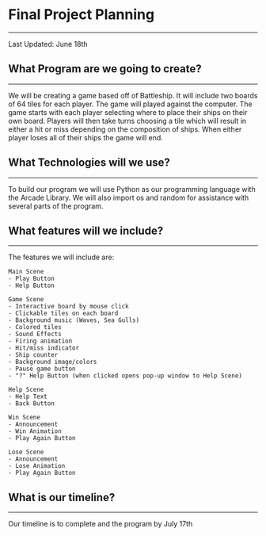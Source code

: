 # Final Project Planning
---
Last Updated: June 18th
## What Program are we going to create?
---
We will be creating a game based off of Battleship. It will include two boards of 64 tiles for each player. The game will played against the computer. The game starts with each player selecting where to place their ships on their own board. Players will then take turns choosing a tile which will result in either a hit or miss depending on the composition of ships. When either player loses all of their ships the game will end.

## What Technologies will we use?
---
To build our program we will use Python as our programming language with the Arcade Library. We will also import os and random for assistance with several parts of the program.

## What features will we include?
---
The features we will include are:

    Main Scene
    - Play Button
    - Help Button

    Game Scene
    - Interactive board by mouse click
    - Clickable tiles on each board
    - Background music (Waves, Sea Gulls)
    - Colored tiles
    - Sound Effects
    - Firing animation
    - Hit/miss indicator
    - Ship counter
    - Background image/colors
    - Pause game button
    - "?" Help Button (when clicked opens pop-up window to Help Scene)

    Help Scene
    - Help Text
    - Back Button

    Win Scene
    - Announcement
    - Win Animation
    - Play Again Button

    Lose Scene
    - Announcement
    - Lose Animation
    - Play Again Button

## What is our timeline?
---
Our timeline is to complete and the program by July 17th